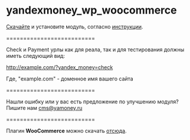 yandexmoney_wp_woocommerce
==========================

<a href="https://github.com/yandex-money/yandex-money-cms-wp-woocomerce/raw/master/yandex_money.zip">Скачайте</a> и установите модуль, согласно <a href="https://github.com/yandex-money/yandex-money-cms-wp-woocomerce/raw/master/%D0%98%D0%BD%D1%81%D1%82%D1%80%D1%83%D0%BA%D1%86%D0%B8%D1%8F%20%D0%AF%D0%BD%D0%B4%D0%B5%D0%BA%D1%81.%D0%9A%D0%B0%D1%81%D1%81%D1%8B%20%D0%B4%D0%BB%D1%8F%20WP%20WooCommerce.pdf">инструкции</a>.

==========================

Check и Payment урлы как для реала, так и для тестирования должны иметь следующий вид:

http://example.com/?yandex_money=check

Где, "example.com" - доменное имя вашего сайта

==========================

Нашли ошибку или у вас есть предложение по улучшению модуля?
Пишите нам cms@yamoney.ru

==========================

Плагин <b>WooCommerce</b> можно скачать <a href="http://wordpress.org/plugins/woocommerce/" target="blank_">отсюда</a>.

